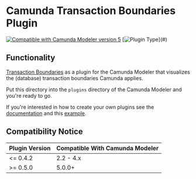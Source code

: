 # Camunda Transaction Boundaries Plugin

[![Compatible with Camunda Modeler version 5](https://img.shields.io/badge/Modeler_Version-5.0.0+-blue.svg)](#) [![Plugin Type](https://img.shields.io/badge/Plugin_Type-BPMN_(Camunda_Platform_7)-orange.svg)](#)

## Functionality

[Transaction Boundaries](https://github.com/bpmn-io/camunda-transaction-boundaries/) as a plugin for the Camunda Modeler that visualizes the (database) transaction boundaries Camunda applies.

Put this directory into the `plugins` directory of the Camunda Modeler and you're ready to go.

If you're interested in how to create your own plugins see the [documentation](https://docs.camunda.io/docs/components/modeler/desktop-modeler/plugins/) and this [example](https://github.com/camunda/camunda-modeler-plugin-example).

## Compatibility Notice

| Plugin Version | Compatible With Camunda Modeler |
|-|-|
| <= 0.4.2 | 2.2 - 4.x |
| >= 0.5.0 | 5.0.0+ |